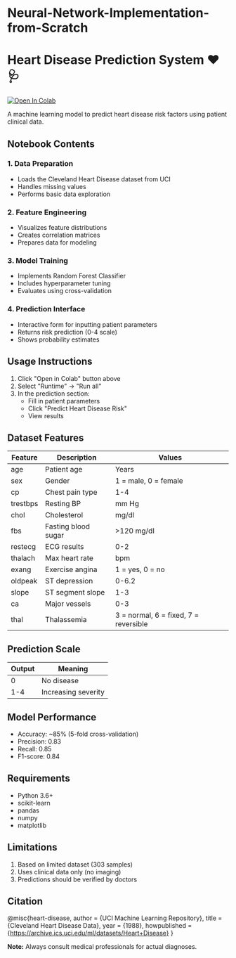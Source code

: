 # Neural-Network-Implementation-from-Scratch
# Heart Disease Prediction System ❤️🩺

[![Open In Colab](https://colab.research.google.com/assets/colab-badge.svg)](https://colab.research.google.com/drive/1R2QP0RN9tDe3KeRD00tnvg97chFP68UJ?usp=sharing)

A machine learning model to predict heart disease risk factors using patient clinical data.

## Notebook Contents

### 1. Data Preparation
- Loads the Cleveland Heart Disease dataset from UCI
- Handles missing values
- Performs basic data exploration

### 2. Feature Engineering
- Visualizes feature distributions
- Creates correlation matrices
- Prepares data for modeling

### 3. Model Training
- Implements Random Forest Classifier
- Includes hyperparameter tuning
- Evaluates using cross-validation

### 4. Prediction Interface
- Interactive form for inputting patient parameters
- Returns risk prediction (0-4 scale)
- Shows probability estimates

## Usage Instructions

1. Click "Open in Colab" button above
2. Select "Runtime" → "Run all"
3. In the prediction section:
   - Fill in patient parameters
   - Click "Predict Heart Disease Risk"
   - View results

## Dataset Features

| Feature | Description | Values |
|---------|-------------|--------|
| age | Patient age | Years |
| sex | Gender | 1 = male, 0 = female |
| cp | Chest pain type | 1-4 |
| trestbps | Resting BP | mm Hg |
| chol | Cholesterol | mg/dl |
| fbs | Fasting blood sugar | >120 mg/dl |
| restecg | ECG results | 0-2 |
| thalach | Max heart rate | bpm |
| exang | Exercise angina | 1 = yes, 0 = no |
| oldpeak | ST depression | 0-6.2 |
| slope | ST segment slope | 1-3 |
| ca | Major vessels | 0-3 |
| thal | Thalassemia | 3 = normal, 6 = fixed, 7 = reversible |

## Prediction Scale

| Output | Meaning |
|--------|---------|
| 0 | No disease |
| 1-4 | Increasing severity |

## Model Performance

- Accuracy: ~85% (5-fold cross-validation)
- Precision: 0.83
- Recall: 0.85
- F1-score: 0.84

## Requirements

- Python 3.6+
- scikit-learn
- pandas
- numpy
- matplotlib

## Limitations

1. Based on limited dataset (303 samples)
2. Uses clinical data only (no imaging)
3. Predictions should be verified by doctors

## Citation
@misc{heart-disease,
author = {UCI Machine Learning Repository},
title = {Cleveland Heart Disease Data},
year = {1988},
howpublished = {https://archive.ics.uci.edu/ml/datasets/Heart+Disease}
}




**Note:** Always consult medical professionals for actual diagnoses.
